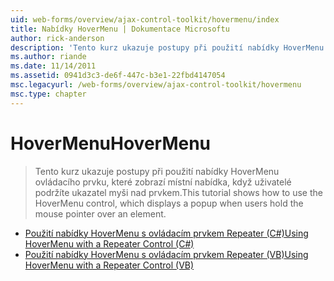 ```yaml
---
uid: web-forms/overview/ajax-control-toolkit/hovermenu/index
title: Nabídky HoverMenu | Dokumentace Microsoftu
author: rick-anderson
description: 'Tento kurz ukazuje postupy při použití nabídky HoverMenu ovládacího prvku, které zobrazí místní nabídka, když uživatelé podržíte ukazatel myši nad prvkem.'
ms.author: riande
ms.date: 11/14/2011
ms.assetid: 0941d3c3-de6f-447c-b3e1-22fbd4147054
msc.legacyurl: /web-forms/overview/ajax-control-toolkit/hovermenu
msc.type: chapter
---
```

<a name="hovermenu"></a><span data-ttu-id="1c6dc-103">HoverMenu</span><span class="sxs-lookup"><span data-stu-id="1c6dc-103">HoverMenu</span></span>
====================
> <span data-ttu-id="1c6dc-104">Tento kurz ukazuje postupy při použití nabídky HoverMenu ovládacího prvku, které zobrazí místní nabídka, když uživatelé podržíte ukazatel myši nad prvkem.</span><span class="sxs-lookup"><span data-stu-id="1c6dc-104">This tutorial shows how to use the HoverMenu control, which displays a popup when users hold the mouse pointer over an element.</span></span>


- [<span data-ttu-id="1c6dc-105">Použití nabídky HoverMenu s ovládacím prvkem Repeater (C#)</span><span class="sxs-lookup"><span data-stu-id="1c6dc-105">Using HoverMenu with a Repeater Control (C#)</span></span>](using-hovermenu-with-a-repeater-control-cs.md)
- [<span data-ttu-id="1c6dc-106">Použití nabídky HoverMenu s ovládacím prvkem Repeater (VB)</span><span class="sxs-lookup"><span data-stu-id="1c6dc-106">Using HoverMenu with a Repeater Control (VB)</span></span>](using-hovermenu-with-a-repeater-control-vb.md)

